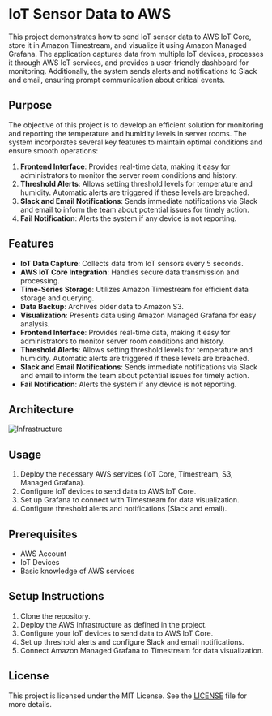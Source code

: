 # IoT Sensor Data to AWS

This project demonstrates how to send IoT sensor data to AWS IoT Core, store it in Amazon Timestream, and visualize it using Amazon Managed Grafana. The application captures data from multiple IoT devices, processes it through AWS IoT services, and provides a user-friendly dashboard for monitoring. Additionally, the system sends alerts and notifications to Slack and email, ensuring prompt communication about critical events.

## Purpose
The objective of this project is to develop an efficient solution for monitoring and reporting the temperature and humidity levels in server rooms. The system incorporates several key features to maintain optimal conditions and ensure smooth operations:

1. **Frontend Interface**: Provides real-time data, making it easy for administrators to monitor the server room conditions and history.
2. **Threshold Alerts**: Allows setting threshold levels for temperature and humidity. Automatic alerts are triggered if these levels are breached.
3. **Slack and Email Notifications**: Sends immediate notifications via Slack and email to inform the team about potential issues for timely action.
4. **Fail Notification**: Alerts the system if any device is not reporting.

## Features
- **IoT Data Capture**: Collects data from IoT sensors every 5 seconds.
- **AWS IoT Core Integration**: Handles secure data transmission and processing.
- **Time-Series Storage**: Utilizes Amazon Timestream for efficient data storage and querying.
- **Data Backup**: Archives older data to Amazon S3.
- **Visualization**: Presents data using Amazon Managed Grafana for easy analysis.
- **Frontend Interface**: Provides real-time data, making it easy for administrators to monitor server room conditions and history.
- **Threshold Alerts**: Allows setting threshold levels for temperature and humidity. Automatic alerts are triggered if these levels are breached.
- **Slack and Email Notifications**: Sends immediate notifications via Slack and email to inform the team about potential issues for timely action.
- **Fail Notification**: Alerts the system if any device is not reporting.

## Architecture
![Infrastructure](TeamSolo_infra.svg)

## Usage
1. Deploy the necessary AWS services (IoT Core, Timestream, S3, Managed Grafana).
2. Configure IoT devices to send data to AWS IoT Core.
3. Set up Grafana to connect with Timestream for data visualization.
4. Configure threshold alerts and notifications (Slack and email).

## Prerequisites
- AWS Account
- IoT Devices
- Basic knowledge of AWS services

## Setup Instructions
1. Clone the repository.
2. Deploy the AWS infrastructure as defined in the project.
3. Configure your IoT devices to send data to AWS IoT Core.
4. Set up threshold alerts and configure Slack and email notifications.
5. Connect Amazon Managed Grafana to Timestream for data visualization.

## License
This project is licensed under the MIT License. See the [LICENSE](LICENSE) file for more details.
